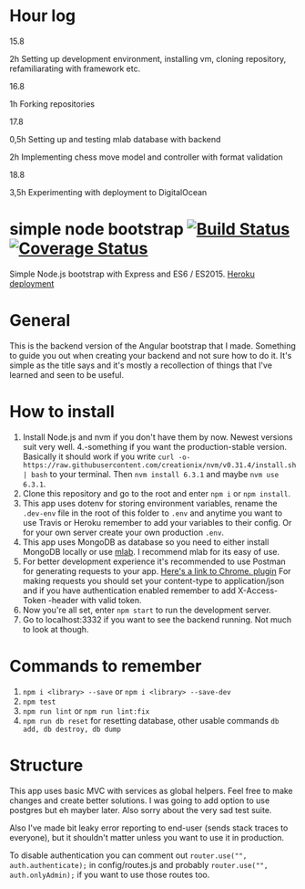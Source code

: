 # Hour log

15.8

2h Setting up development environment, installing vm, cloning repository, refamiliarating with framework etc.

16.8

1h Forking repositories

17.8

0,5h Setting up and testing mlab database with backend

2h Implementing chess move model and controller with format validation

18.8

3,5h Experimenting with deployment to DigitalOcean

# simple node bootstrap [![Build Status](https://travis-ci.org/TeemuKoivisto/simple-node-bootstrap.svg?branch=master)](https://travis-ci.org/TeemuKoivisto/simple-node-bootstrap) [![Coverage Status](https://coveralls.io/repos/github/TeemuKoivisto/simple-node-bootstrap/badge.svg?branch=master)](https://coveralls.io/github/TeemuKoivisto/simple-node-bootstrap?branch=master)
Simple Node.js bootstrap with Express and ES6 / ES2015. [Heroku deployment](https://simple-node-bootstrap.herokuapp.com)

# General
This is the backend version of the Angular bootstrap that I made. Something to guide you out when creating your backend and not sure how to do it. It's simple as the title says and it's mostly a recollection of things that I've learned and seen to be useful.

# How to install
1. Install Node.js and nvm if you don't have them by now. Newest versions suit very well. 4.-something if you want the production-stable version. Basically it should work if you write ```curl -o- https://raw.githubusercontent.com/creationix/nvm/v0.31.4/install.sh | bash``` to your terminal. Then ```nvm install 6.3.1``` and maybe ```nvm use 6.3.1```.
2. Clone this repository and go to the root and enter ```npm i``` or ```npm install```.
3. This app uses dotenv for storing environment variables, rename the ```.dev-env``` file in the root of this folder to ```.env``` and anytime you want to use Travis or Heroku remember to add your variables to their config. Or for your own server create your own production ```.env```.
4. This app uses MongoDB as database so you need to either install MongoDB locally or use [mlab](https://mlab.com). I recommend mlab for its easy of use.
5. For better development experience it's recommended to use Postman for generating requests to your app. [Here's a link to Chrome. plugin](https://chrome.google.com/webstore/detail/postman/fhbjgbiflinjbdggehcddcbncdddomop) For making requests you should set your content-type to application/json and if you have authentication enabled remember to add X-Access-Token -header with valid token.
6. Now you're all set, enter ```npm start``` to run the development server.
7. Go to localhost:3332 if you want to see the backend running. Not much to look at though.

# Commands to remember
1. ```npm i <library> --save``` or ```npm i <library> --save-dev```
2. ```npm test```
3. ```npm run lint``` or ```npm run lint:fix```
4. ```npm run db reset``` for resetting database, other usable commands ```db add, db destroy, db dump```

# Structure
This app uses basic MVC with services as global helpers. Feel free to make changes and create better solutions. I was going to add option to use postgres but eh mayber later. Also sorry about the very sad test suite.

Also I've made bit leaky error reporting to end-user (sends stack traces to everyone), but it shouldn't matter unless you want to use it in production.

To disable authentication you can comment out ```router.use("", auth.authenticate);``` in config/routes.js and probably ```router.use("", auth.onlyAdmin);``` if you want to use those routes too.
